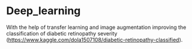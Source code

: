 # Deep_learning
With the help of transfer learning and image augmentation improving the classification of diabetic retinopathy severity (https://www.kaggle.com/dola1507108/diabetic-retinopathy-classified).
